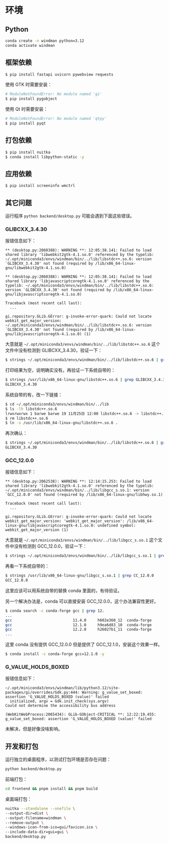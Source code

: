 # 环境

## Python

```bash
conda create -n windman python=3.12
conda activate windman
```

## 框架依赖

```bash
$ pip install fastapi uvicorn pywebview requests
```

使用 GTK 时需要安装：

```bash
# ModuleNotFoundError: No module named 'gi'
$ pip install pygobject
```

使用 Qt 时需要安装：

```bash
# ModuleNotFoundError: No module named 'qtpy'
$ pip install pyqt
```

## 打包依赖

```bash
$ pip install nuitka
$ conda install libpython-static -y
```

## 应用依赖

```bash
$ pip install screeninfo wmctrl
```

## 其它问题

运行程序 `python backend/desktop.py` 可能会遇到下面这些错误。

### GLIBCXX_3.4.30

报错信息如下：

```
** (desktop.py:2060388): WARNING **: 12:05:38.141: Failed to load shared library 'libwebkit2gtk-4.1.so.0' referenced by the typelib: ~/.opt/miniconda3/envs/windman/bin/../lib/libstdc++.so.6: version `GLIBCXX_3.4.30' not found (required by /lib/x86_64-linux-gnu/libwebkit2gtk-4.1.so.0)

** (desktop.py:2060388): WARNING **: 12:05:38.141: Failed to load shared library 'libjavascriptcoregtk-4.1.so.0' referenced by the typelib: ~/.opt/miniconda3/envs/windman/bin/../lib/libstdc++.so.6: version `GLIBCXX_3.4.30' not found (required by /lib/x86_64-linux-gnu/libjavascriptcoregtk-4.1.so.0)

Traceback (most recent call last):
  ...

gi.repository.GLib.GError: g-invoke-error-quark: Could not locate webkit_get_major_version: ~/.opt/miniconda3/envs/windman/bin/../lib/libstdc++.so.6: version `GLIBCXX_3.4.30' not found (required by /lib/x86_64-linux-gnu/libjavascriptcoregtk-4.1.so.0) (1)
```

大意就是 `~/.opt/miniconda3/envs/windman/bin/../lib/libstdc++.so.6` 这个文件中没有检测到 GLIBCXX_3.4.30，验证一下：

```bash
$ strings ~/.opt/miniconda3/envs/windman/bin/../lib/libstdc++.so.6 | grep GLIBCXX_3.4.30
```

打印结果为空，说明确实没有。再验证一下系统自带的：

```bash
$ strings /usr/lib/x86_64-linux-gnu/libstdc++.so.6 | grep GLIBCXX_3.4.30
GLIBCXX_3.4.30
```

系统自带的有，改一下链接：

```bash
$ cd ~/.opt/miniconda3/envs/windman/bin/../lib
$ ls -lh libstdc++.so.6
lrwxrwxrwx 1 barwe barwe 19 11月25日 12:00 libstdc++.so.6 -> libstdc++.so.6.0.29
$ rm libstdc++.so.6
$ ln -s /usr/lib/x86_64-linux-gnu/libstdc++.so.6 .
```

再次确认：

```bash
$ strings ~/.opt/miniconda3/envs/windman/bin/../lib/libstdc++.so.6 | grep GLIBCXX_3.4.30
GLIBCXX_3.4.30
```

### GCC_12.0.0

报错信息如下：

```
** (desktop.py:2062538): WARNING **: 12:14:15.253: Failed to load shared library 'libwebkit2gtk-4.1.so.0' referenced by the typelib: ~/.opt/miniconda3/envs/windman/bin/../lib/libgcc_s.so.1: version `GCC_12.0.0' not found (required by /lib/x86_64-linux-gnu/libhwy.so.1)

Traceback (most recent call last):
  ...

gi.repository.GLib.GError: g-invoke-error-quark: Could not locate webkit_get_major_version: 'webkit_get_major_version': /lib/x86_64-linux-gnu/libjavascriptcoregtk-4.1.so.0: undefined symbol: webkit_get_major_version (1)
```

大意就是 `~/.opt/miniconda3/envs/windman/bin/../lib/libgcc_s.so.1` 这个文件中没有检测到 GCC_12.0.0，验证一下：

```bash
$ strings ~/.opt/miniconda3/envs/windman/bin/../lib/libgcc_s.so.1 | grep GCC_12.0.0
```

再看一下系统自带的：

```bash
$ strings /usr/lib/x86_64-linux-gnu/libgcc_s.so.1 | grep CC_12.0.0
GCC_12.0.0
```

这里应该可以用系统自带的替换 conda 里面的，有待验证。

另一个解决办法是，conda 可以直接安装 GCC_12.0.0，这个办法兼容性更好。

```bash
$ conda search -c conda-forge gcc | grep 12.
...
gcc                           11.4.0     h602e360_12  conda-forge
gcc                           12.1.0     h9ea6d83_10  conda-forge
gcc                           12.2.0     h26027b1_11  conda-forge
...
```

这里 conda 没有提供 GCC_12.0.0 但是提供了 GCC_12.1.0，安装这个效果一样。

```bash
$ conda install -c conda-forge gcc=12.1.0 -y
```

### G_VALUE_HOLDS_BOXED

报错信息如下：

```
~/.opt/miniconda3/envs/windman/lib/python3.12/site-packages/gi/overrides/Gdk.py:444: Warning: g_value_set_boxed: assertion 'G_VALUE_HOLDS_BOXED (value)' failed
  initialized, argv = Gdk.init_check(sys.argv)
Could not determine the accessibility bus address

(WebKitWebProcess:2065434): GLib-GObject-CRITICAL **: 12:22:19.455: g_value_set_boxed: assertion 'G_VALUE_HOLDS_BOXED (value)' failed
```

未解决，但是好像没啥影响。

## 开发和打包

运行独立的桌面程序，以测试打包环境是否存在问题：

```bash
python backend/desktop.py
```

前端打包：

```bash
cd frontend && pnpm install && pnpm build
```

桌面端打包：

```bash
nuitka --standalone --onefile \
--output-dir=dist \
--output-filename=windman \
--remove-output \
--windows-icon-from-ico=gui/favicon.ico \
--include-data-dir=gui=gui \
backend/desktop.py
```
